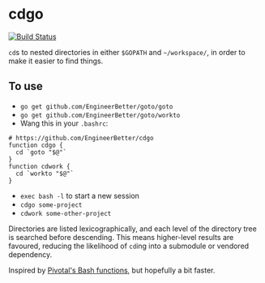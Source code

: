 # cdgo

[![Build Status](https://travis-ci.org/EngineerBetter/goto.svg?branch=master)](https://travis-ci.org/EngineerBetter/goto)

`cd`s to nested directories in either `$GOPATH` and `~/workspace/`, in order to make it easier to find things.

## To use

* `go get github.com/EngineerBetter/goto/goto`
* `go get github.com/EngineerBetter/goto/workto`
* Wang this in your `.bashrc`:

```
# https://github.com/EngineerBetter/cdgo
function cdgo {
  cd `goto "$@"`
}
function cdwork {
  cd `workto "$@"`
}
```

* `exec bash -l` to start a new session
* `cdgo some-project`
* `cdwork some-other-project`

Directories are listed lexicographically, and each level of the directory tree is searched before descending. This means higher-level results are favoured, reducing the likelihood of `cd`ing into a submodule or vendored dependency.

Inspired by [Pivotal's Bash functions](https://github.com/cloudfoundry-incubator/garden-linux/wiki/Garden-development-workstation-setup), but hopefully a bit faster.